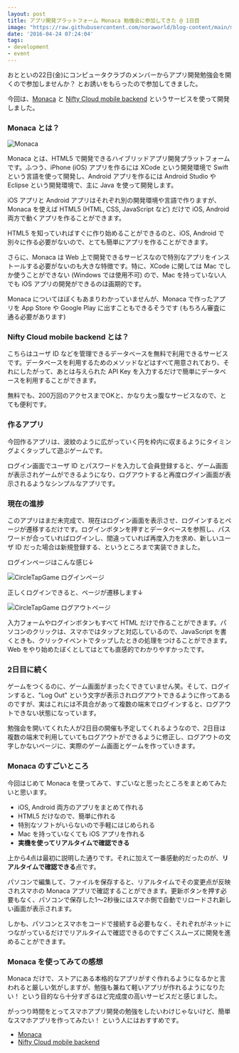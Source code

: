 ```yaml
---
layout: post
title: アプリ開発プラットフォーム Monaca 勉強会に参加してきた @ 1日目
image: "https://raw.githubusercontent.com/noraworld/blog-content/main/monaca-study-meeting-day-1/monaca_logo_1.png"
date: '2016-04-24 07:24:04'
tags:
- development
- event
---
```


おとといの22日(金)にコンピュータクラブのメンバーからアプリ開発勉強会を開くので参加しませんか？ とお誘いをもらったので参加してきました。

今回は、<a href="https://ja.monaca.io/" target="_blank">Monaca</a> と <a href="http://mb.cloud.nifty.com/" target="_blank">Nifty Cloud mobile backend</a> というサービスを使って開発しました。

### Monaca とは？
![Monaca](https://raw.githubusercontent.com/noraworld/blog-content/main/monaca-study-meeting-day-1/monaca_app.png)

Monaca とは、HTML5 で開発できるハイブリッドアプリ開発プラットフォームです。ふつう、iPhone (iOS) アプリを作るには XCode という開発環境で Swift という言語を使って開発し、Android アプリを作るには Android Studio や Eclipse という開発環境で、主に Java を使って開発します。

iOS アプリと Android アプリはそれぞれ別の開発環境や言語で作りますが、Monaca を使えば HTML5 (HTML, CSS, JavaScript など) だけで iOS, Android 両方で動くアプリを作ることができます。

HTML5 を知っていればすぐに作り始めることができるのと、iOS, Android で別々に作る必要がないので、とても簡単にアプリを作ることができます。

さらに、Monaca は Web 上で開発できるサービスなので特別なアプリをインストールする必要がないのも大きな特徴です。特に、XCode に関しては Mac でしか使うことができない (Windows では使用不可) ので、Mac を持っていない人でも iOS アプリの開発ができるのは画期的です。

Monaca についてはぼくもあまりわかっていませんが、Monaca で作ったアプリを App Store や Google Play に出すこともできるそうです (もちろん審査に通る必要があります)

### Nifty Cloud mobile backend とは？
こちらはユーザ ID などを管理できるデータベースを無料で利用できるサービスです。データベースを利用するためのメソッドなどはすべて用意されており、それにしたがって、あとは与えられた API Key を入力するだけで簡単にデータベースを利用することができます。

無料でも、200万回のアクセスまでOKと、かなり太っ腹なサービスなので、とても便利です。

### 作るアプリ
今回作るアプリは、波紋のように広がっていく円を枠内に収まるようにタイミングよくタップして遊ぶゲームです。

ログイン画面でユーザ ID とパスワードを入力して会員登録すると、ゲーム画面が表示されゲームができるようになり、ログアウトすると再度ログイン画面が表示されるようなシンプルなアプリです。

### 現在の進捗
このアプリはまだ未完成で、現在はログイン画面を表示させ、ログインするとページが遷移するだけです。ログインボタンを押すとデータベースを参照し、パスワードが合っていればログインし、間違っていれば再度入力を求め、新しいユーザ ID だった場合は新規登録する、というところまで実装できました。

ログインページはこんな感じ↓

![CircleTapGame ログインページ](https://raw.githubusercontent.com/noraworld/blog-content/main/monaca-study-meeting-day-1/login_screen.png)

正しくログインできると、ページが遷移します↓

![CircleTapGame ログアウトページ](https://raw.githubusercontent.com/noraworld/blog-content/main/monaca-study-meeting-day-1/logout_screen.png)

入力フォームやログインボタンもすべて HTML だけで作ることができます。パソコンのクリックは、スマホではタップと対応しているので、JavaScript を書くときも、クリックイベントでタップしたときの処理をつけることができます。Web をやり始めたぼくとしてはとても直感的でわかりやすかったです。

### 2日目に続く
ゲームをつくるのに、ゲーム画面がまったくできていません笑。そして、ログインすると、"Log Out" という文字が表示されログアウトできるように作ってあるのですが、実はこれには不具合があって複数の端末でログインすると、ログアウトできない状態になっています。

勉強会を開いてくれた人が2日目の開催も予定してくれるようなので、2日目は複数の端末で利用していてもログアウトができるように修正し、ログアウトの文字しかないページに、実際のゲーム画面とゲームを作っていきます。

### Monaca のすごいところ
今回はじめて Monaca を使ってみて、すごいなと思ったところをまとめてみたいと思います。

* iOS, Android 両方のアプリをまとめて作れる
* HTML5 だけなので、簡単に作れる
* 特別なソフトがいらないので手軽にはじめられる
* Mac を持っていなくても iOS アプリを作れる
* **実機を使ってリアルタイムで確認できる**

上から4点は最初に説明した通りです。それに加えて一番感動的だったのが、**リアルタイムで確認できる**点です。

パソコンで編集して、ファイルを保存すると、リアルタイムでその変更点が反映されスマホの Monaca アプリで確認することができます。更新ボタンを押す必要もなく、パソコンで保存した1〜2秒後にはスマホ側で自動でリロードされ新しい画面が表示されます。

しかも、パソコンとスマホをコードで接続する必要もなく、それぞれがネットにつながっているだけでリアルタイムで確認できるのですごくスムーズに開発を進めることができます。

### Monaca を使ってみての感想
Monaca だけで、ストアにある本格的なアプリがすぐ作れるようになるかと言われると厳しい気がしますが、勉強も兼ねて軽いアプリが作れるようになりたい！ という目的なら十分すぎるほど完成度の高いサービスだと感じました。

がっつり時間をとってスマホアプリ開発の勉強をしたいわけじゃないけど、簡単なスマホアプリを作ってみたい！ という人にはおすすめです。

* <a href="https://ja.monaca.io/" target="_blank">Monaca</a>
* <a href="http://mb.cloud.nifty.com/" target="_blank">Nifty Cloud mobile backend</a>
